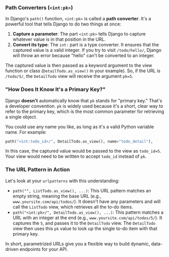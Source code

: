 ### Path Converters (`<int:pk>`) 

In Django's `path()` function, `<int:pk>` is called a **path converter**. It's a powerful tool that tells Django to do two things at once:

1.  **Capture a parameter**: The part `<int:pk>` tells Django to capture whatever value is in that position in the URL.
2.  **Convert its type**: The `int:` part is a type converter. It ensures that the captured value is a valid integer. If you try to visit `/todo/hello/`, Django will throw an error because "hello" can't be converted to an integer.

The captured value is then passed as a keyword argument to the view function or class (`DetailTodo.as_view()` in your example). So, if the URL is `/todo/5/`, the `DetailTodo` view will receive the argument `pk=5`.

### "How Does It Know It's a Primary Key?" 

Django **doesn't** automatically know that `pk` stands for "primary key." That's a developer convention. `pk` is widely used because it's a short, clear way to refer to the primary key, which is the most common parameter for retrieving a single object.

You could use any name you like, as long as it's a valid Python variable name. For example:

```python
path("<int:todo_id>/", DetailTodo.as_view(), name="todo_detail"),
```

In this case, the captured value would be passed to the view as `todo_id=5`. Your view would need to be written to accept `todo_id` instead of `pk`.

### The URL Pattern in Action

Let's look at your `urlpatterns` with this understanding:

  * `path("", ListTodo.as_view(), ...)`: This URL pattern matches an empty string, meaning the base URL (e.g., `www.yoursite.com/api/todos/`). It doesn't have any parameters and will call the `ListTodo` view, which retrieves all the to-do items.
  * `path("<int:pk>/", DetailTodo.as_view(), ...)`: This pattern matches a URL with an integer at the end (e.g., `www.yoursite.com/api/todos/5/`). It captures the `5`, and passes it to the `DetailTodo` view. The `DetailTodo` view then uses this `pk` value to look up the single to-do item with that primary key.

In short, parametrized URLs give you a flexible way to build dynamic, data-driven endpoints for your API.